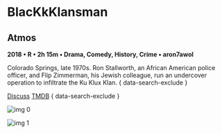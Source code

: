 # BlacKkKlansman

## Atmos

**2018 • R • 2h 15m • Drama, Comedy, History, Crime • aron7awol**

Colorado Springs, late 1970s. Ron Stallworth, an African American police officer, and Flip Zimmerman, his Jewish colleague, run an undercover operation to infiltrate the Ku Klux Klan.
{ data-search-exclude }

[Discuss](https://www.avsforum.com/threads/bass-eq-for-filtered-movies.2995212/post-57058882)  [TMDB](487558)
{ data-search-exclude }

![img 0](https://i.imgur.com/9BXD64I.jpg)

![img 1](https://i.imgur.com/cS0pyGf.jpg)

